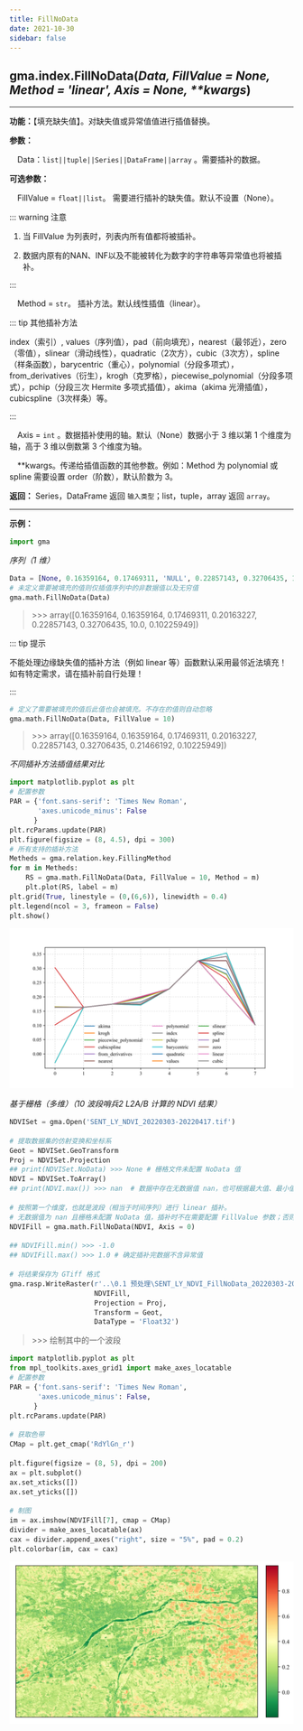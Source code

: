 ```yaml
---
title: FillNoData
date: 2021-10-30
sidebar: false
---
```


## gma.index.**FillNoData**(*Data, FillValue = None, Method = 'linear', Axis = None, \*\*kwargs*)

---

**功能：**【填充缺失值】。对缺失值或异常值值进行插值替换。

**参数：**

&emsp;Data：`list||tuple||Series||DataFrame||array` 。需要插补的数据。

**可选参数：**

&emsp;FillValue = `float||list`。 需要进行插补的缺失值。默认不设置（None）。

::: warning 注意

1. 当 FillValue 为列表时，列表内所有值都将被插补。

2. 数据内原有的NAN、INF以及不能被转化为数字的字符串等异常值也将被插补。

:::

&emsp;Method = `str`。 插补方法。默认线性插值（linear）。

::: tip 其他插补方法

 index（索引）, values（序列值），pad（前向填充），nearest（最邻近），zero（零值），slinear（滑动线性），quadratic（2次方），cubic（3次方），spline（样条函数），barycentric（重心），polynomial（分段多项式），from_derivatives（衍生），krogh（克罗格），piecewise_polynomial（分段多项式），pchip（分段三次 Hermite 多项式插值），akima（akima 光滑插值），cubicspline（3次样条）等。

:::

&emsp;Axis = `int` <Badge text="1.0.8"/> 。数据插补使用的轴。默认（None）数据小于 3 维以第 1 个维度为轴，高于 3 维以倒数第 3 个维度为轴。

&emsp;**kwargs。传递给插值函数的其他参数。例如：Method 为 polynomial 或 spline 需要设置 order（阶数），默认阶数为 3。

**返回：** Series，DataFrame 返回 `输入类型`；list，tuple，array 返回 `array`。

---

**示例：**
```python
import gma
```

*序列（1 维）*

```python
Data = [None, 0.16359164, 0.17469311, 'NULL', 0.22857143, 0.32706435, 10, 0.10225949]
# 未定义需要被填充的值则仅插值序列中的非数据值以及无穷值
gma.math.FillNoData(Data)
```
> \>>> array([0.16359164, 0.16359164, 0.17469311, 0.20163227, 0.22857143, 0.32706435, 10.0, 0.10225949])

::: tip 提示

不能处理边缘缺失值的插补方法（例如 linear 等）函数默认采用最邻近法填充！如有特定需求，请在插补前自行处理！

:::

```python
# 定义了需要被填充的值后此值也会被填充。不存在的值则自动忽略
gma.math.FillNoData(Data, FillValue = 10)
```

> \>>> array([0.16359164, 0.16359164, 0.17469311, 0.20163227, 0.22857143, 0.32706435, 0.21466192, 0.10225949])

*不同插补方法插值结果对比*

```python
import matplotlib.pyplot as plt
# 配置参数
PAR = {'font.sans-serif': 'Times New Roman',
       'axes.unicode_minus': False
      }
plt.rcParams.update(PAR)
plt.figure(figsize = (8, 4.5), dpi = 300)
# 所有支持的插补方法
Metheds = gma.relation.key.FillingMethod
for m in Metheds:
    RS = gma.math.FillNoData(Data, FillValue = 10, Method = m)
    plt.plot(RS, label = m)
plt.grid(True, linestyle = (0,(6,6)), linewidth = 0.4)
plt.legend(ncol = 3, frameon = False)
plt.show()
```
![](/math/FillNoData.svg)

*基于栅格（多维）（10 波段哨兵2 L2A/B 计算的 NDVI 结果）*

```python
NDVISet = gma.Open('SENT_LY_NDVI_20220303-20220417.tif')

# 提取数据集的仿射变换和坐标系
Geot = NDVISet.GeoTransform
Proj = NDVISet.Projection
## print(NDVISet.NoData) >>> None # 栅格文件未配置 NoData 值
NDVI = NDVISet.ToArray()
## print(NDVI.max()) >>> nan  # 数据中存在无数据值 nan，也可根据最大值、最小值确定异常值。

# 按照第一个维度，也就是波段（相当于时间序列）进行 linear 插补。
# 无数据值为 nan 且栅格未配置 NoData 值，插补时不在需要配置 FillValue 参数；否则可配置为栅格 NoData 值或自行指定 FillValue 值。
NDVIFill = gma.math.FillNoData(NDVI, Axis = 0)

## NDVIFill.min() >>> -1.0
## NDVIFill.max() >>> 1.0 # 确定插补完数据不含异常值

# 将结果保存为 GTiff 格式
gma.rasp.WriteRaster(r'..\0.1 预处理\SENT_LY_NDVI_FillNoData_20220303-20220417.tif', 
                     NDVIFill, 
                     Projection = Proj, 
                     Transform = Geot,
                     DataType = 'Float32')
```
> \>>> 绘制其中的一个波段

```python
import matplotlib.pyplot as plt
from mpl_toolkits.axes_grid1 import make_axes_locatable
# 配置参数
PAR = {'font.sans-serif': 'Times New Roman',
       'axes.unicode_minus': False,
      }
plt.rcParams.update(PAR)

# 获取色带
CMap = plt.get_cmap('RdYlGn_r')

plt.figure(figsize = (8, 5), dpi = 200)
ax = plt.subplot()
ax.set_xticks([])
ax.set_yticks([])

# 制图
im = ax.imshow(NDVIFill[7], cmap = CMap)
divider = make_axes_locatable(ax)
cax = divider.append_axes("right", size = "5%", pad = 0.2)
plt.colorbar(im, cax = cax)
```
![](/math/FillNoData.webp)
